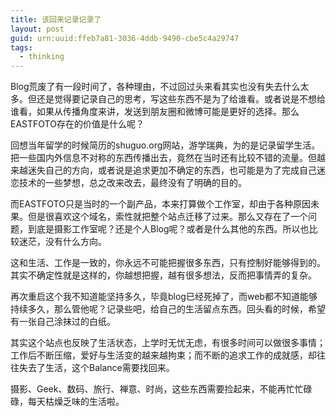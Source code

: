```yaml
---
title: 该回来记录记录了
layout: post
guid: urn:uuid:ffeb7a81-3036-4ddb-9490-cbe5c4a29747
tags:
  - thinking
---
```


Blog荒废了有一段时间了，各种理由，不过回过头来看其实也没有失去什么太多。但还是觉得要记录自己的思考，写这些东西不是为了给谁看。或者说是不想给谁看，如果从传播角度来讲，发送到朋友圈和微博可能是更好的选择。那么EASTFOTO存在的价值是什么呢？

回想当年留学的时候简历的shuguo.org网站，游学瑞典，为的是记录留学生活。把一些国内外信息不对称的东西传播出去，竟然在当时还有比较不错的流量。但越来越迷失自己的方向，或者说是追求更加不确定的东西，也可能是为了完成自己迷恋技术的一些梦想，总之改来改去，最终没有了明确的目的。

而EASTFOTO只是当时的一个副产品，本来打算做个工作室，却由于各种原因未果。但是很喜欢这个域名，索性就把整个站点迁移了过来。那么又存在了一个问题，到底是摄影工作室呢？还是个人Blog呢？或者是什么其他的东西。所以也比较迷茫，没有什么方向。

这和生活、工作是一致的，你永远不可能把握很多东西，只有控制好能够得到的。其实不确定性就是这样的，你越想把握，越有很多想法，反而把事情弄的复杂。

再次重启这个我不知道能坚持多久，毕竟blog已经死掉了，而web都不知道能够持续多久，那么管他呢？记录些吧，给自己的生活留点东西。回头看的时候，希望有一张自己涂抹过的白纸。

其实这个站点也反映了生活状态，上学时无忧无虑，有很多时间可以做很多事情；工作后不断压缩，爱好与生活变的越来越拘束；而不断的追求工作的成就感，却往往失去了生活，这个Balance需要找回来。

摄影、Geek、数码、旅行、禅意、时尚，这些东西需要捡起来，不能再忙忙碌碌，每天枯燥乏味的生活啦。


